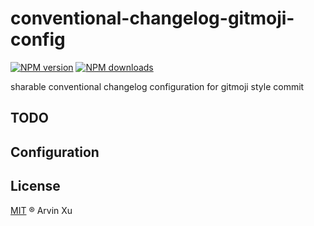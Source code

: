 # conventional-changelog-gitmoji-config

[![NPM version][version-image]][version-url] [![NPM downloads][download-image]][download-url]

sharable conventional changelog configuration for gitmoji style commit

## TODO

## Configuration

## License

[MIT](../../LICENSE) ® Arvin Xu

<!-- npm url -->

[version-image]: http://img.shields.io/npm/v/conventional-changelog-gitmoji-config.svg?color=deepgreen&label=latest
[version-url]: http://npmjs.org/package/conventional-changelog-gitmoji-config
[download-image]: https://img.shields.io/npm/dm/conventional-changelog-gitmoji-config.svg
[download-url]: https://npmjs.org/package/conventional-changelog-gitmoji-config

